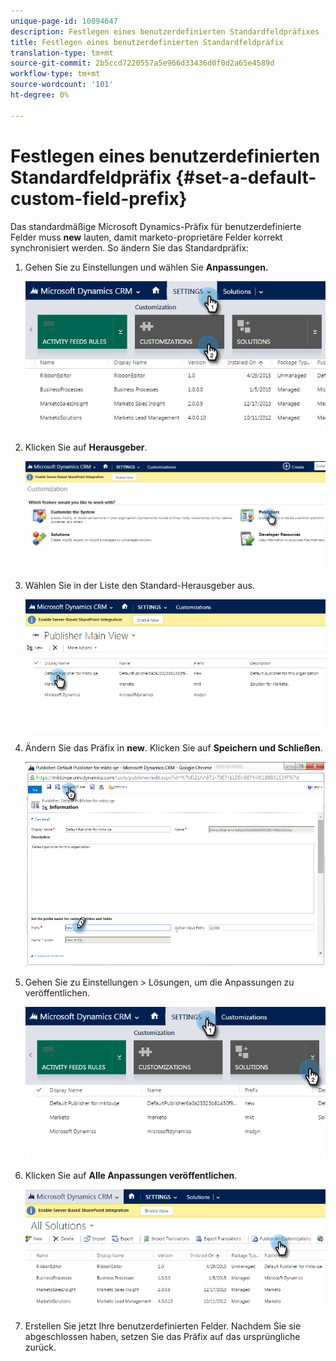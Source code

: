 ```yaml
---
unique-page-id: 10094647
description: Festlegen eines benutzerdefinierten Standardfeldpräfixes - Marketing to Docs - Produktdokumentation
title: Festlegen eines benutzerdefinierten Standardfeldpräfix
translation-type: tm+mt
source-git-commit: 2b5ccd7220557a5e966d33436d0f0d2a65e4589d
workflow-type: tm+mt
source-wordcount: '101'
ht-degree: 0%

---
```



# Festlegen eines benutzerdefinierten Standardfeldpräfix {#set-a-default-custom-field-prefix}

Das standardmäßige Microsoft Dynamics-Präfix für benutzerdefinierte Felder muss **new** lauten, damit marketo-proprietäre Felder korrekt synchronisiert werden. So ändern Sie das Standardpräfix:

1. Gehen Sie zu Einstellungen und wählen Sie **Anpassungen.**

   ![](assets/image2015-10-9-11-3a18-3a8.png)

1. Klicken Sie auf **Herausgeber**.

   ![](assets/image2015-10-9-11-3a19-3a39.png)

1. Wählen Sie in der Liste den Standard-Herausgeber aus.

   ![](assets/image2015-10-9-11-3a2-3a45.png)

1. Ändern Sie das Präfix in **new**. Klicken Sie auf **Speichern und Schließen**.

   ![](assets/image2015-10-9-11-3a9-3a17.png)

1. Gehen Sie zu Einstellungen > Lösungen, um die Anpassungen zu veröffentlichen.

   ![](assets/image2015-10-9-11-3a12-3a43.png)

1. Klicken Sie auf **Alle Anpassungen veröffentlichen**.

   ![](assets/image2015-10-9-11-3a14-3a42.png)

1. Erstellen Sie jetzt Ihre benutzerdefinierten Felder. Nachdem Sie sie abgeschlossen haben, setzen Sie das Präfix auf das ursprüngliche zurück.
